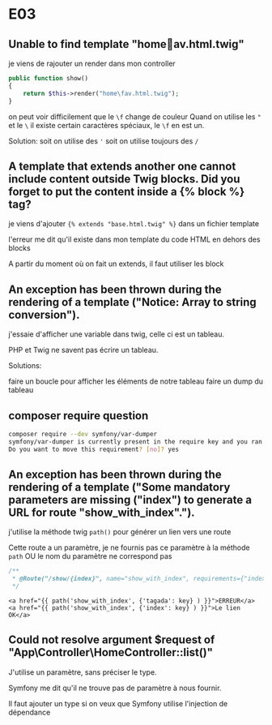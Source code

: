 # E03

## Unable to find template "homeav.html.twig"

je viens de rajouter un render dans mon controller

```php
public function show()
{
    return $this->render("home\fav.html.twig");
}
```

on peut voir difficilement que le `\f` change de couleur
Quand on utilise les `"` et le `\` il existe certain caractères spéciaux, le `\f` en est un.

Solution:
soit on utilise des `'`
soit on utilise toujours des `/`

## A template that extends another one cannot include content outside Twig blocks. Did you forget to put the content inside a {% block %} tag?

je viens d'ajouter `{% extends "base.html.twig" %}` dans un fichier template

l'erreur me dit qu'il existe dans mon template du code HTML en dehors des blocks

A partir du moment où on fait un extends, il faut utiliser les block

## An exception has been thrown during the rendering of a template ("Notice: Array to string conversion").

j'essaie d'afficher une variable dans twig, celle ci est un tableau.

PHP et Twig ne savent pas écrire un tableau.

Solutions:

faire un boucle pour afficher les éléments de notre tableau
faire un dump du tableau

## composer require question

```bash
composer require --dev symfony/var-dumper
symfony/var-dumper is currently present in the require key and you ran the command with the --dev flag, which will move it to the require-dev key.
Do you want to move this requirement? [no]? yes
```

## An exception has been thrown during the rendering of a template ("Some mandatory parameters are missing ("index") to generate a URL for route "show_with_index".").

j'utilise la méthode twig `path()` pour générer un lien vers une route

Cette route a un paramètre, je ne fournis pas ce paramètre à la méthode `path` OU le nom du paramètre ne correspond pas

```php
/**
 * @Route("/show/{index}", name="show_with_index", requirements={"index"="\d+"})
 */
```

```twig
<a href="{{ path('show_with_index', {'tagada': key} ) }}">ERREUR</a>
<a href="{{ path('show_with_index', {'index': key} ) }}">Le lien OK</a>
```

## Could not resolve argument $request of "App\Controller\HomeController::list()"

J'utilise un paramètre, sans préciser le type.

Symfony me dit qu'il ne trouve pas de paramètre à nous fournir.

Il faut ajouter un type si on veux que Symfony utilise l'injection de dépendance